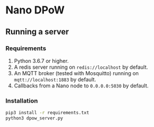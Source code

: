 # Nano DPoW

## Running a server

### Requirements

1. Python 3.6.7 or higher.
2. A redis server running on `redis://localhost` by default.
3. An MQTT broker (tested with Mosquitto) running on `mqtt://localhost:1883` by default.
4. Callbacks from a Nano node to `0.0.0.0:5030` by default.

### Installation

```bash
pip3 install -r requirements.txt
python3 dpow_server.py
```